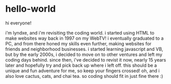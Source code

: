 # hello-world

hi everyone!

i'm lyndxe, and i'm revisiting the coding world. i started using HTML to make websites way back in 1997 on my WebTV!  i eventually graduated to a PC, and from there honed my skills even further, making websites for friends and neighborhood businesses. i started learning javascript and VB, but by the early 2000s, i decided to move on to other ventures and left my coding days behind. since then, i've decided to revist it now, nearly 15 years later and hopefully try and pick back up where i left off.  this should be a unique and fun adventure for me, so keep your fingers crossed!  oh, and i also love cactus, cats, and chai tea.  so coding should fit in just fine there :)
